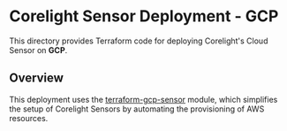 # Corelight Sensor Deployment - GCP

This directory provides Terraform code for deploying Corelight's Cloud Sensor
on **GCP**.

## Overview

This deployment uses the [terraform-gcp-sensor][] module, which simplifies the
setup of Corelight Sensors by automating the provisioning of AWS resources.

[terraform-gcp-sensor]: https://github.com/corelight/terraform-gcp-sensor/
